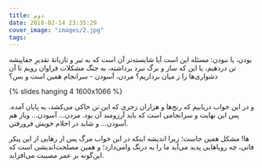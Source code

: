 ```yaml
---
title: دوم
date: 2018-02-14 23:35:29
cover_image: "images/2.jpg"
tags:
---
```

بودن، یا نبودن: مسئله این است
آیا شایسته‌تر آن است که به تیر و تازیانهٔ تقدیرِ جفاپیشه تن دردهیم،
یا این که ساز و برگ نبرد برداشته، به جنگ مشکلات فراوان رویم
تا آن دشواری‌ها را ز میان برداریم؟
مردن، آسودن - سرانجام همین است و بس؟

{% slides hanging 4 1600x1066 %}

و در این خواب دریابیم که رنج‌ها و هزاران زجری که این تن خاکی می‌کشد، به پایان آمده.
پس این نهایت و سرانجامی است که باید آرزومند آن بود.
مردن… آسودن… وباز هم آسودن… و شاید در احلام خویش فرورفتن.


ها! مشکل همین جاست؛ زیرا اندیشه اینکه در این خواب مرگ
پس از رهایی از این پیکر فانی، چه رویاهایی پدید می‌آید
ما را به درنگ وامی‌دارد؛ و همین مصلحت‌اندیشی است
که این‌گونه بر عمر مصیبت می‌افزاید.
